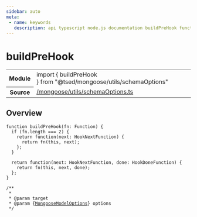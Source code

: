 ```yaml
---
sidebar: auto
meta:
 - name: keywords
   description: api typescript node.js documentation buildPreHook function
---
```

# buildPreHook <Badge text="Function" type="function"/>
<!-- Summary -->
<section class="symbol-info"><table class="is-full-width"><tbody><tr><th>Module</th><td><div class="lang-typescript"><span class="token keyword">import</span> { buildPreHook }&nbsp;<span class="token keyword">from</span>&nbsp;<span class="token string">"@tsed/mongoose/utils/schemaOptions"</span></div></td></tr><tr><th>Source</th><td><a href="https://github.com/Romakita/ts-express-decorators/blob/v4.30.1/src//mongoose/utils/schemaOptions.ts#L0-L0">/mongoose/utils/schemaOptions.ts</a></td></tr></tbody></table></section>

<!-- Overview -->
## Overview


<pre><code class="typescript-lang ">function <span class="token function">buildPreHook</span><span class="token punctuation">(</span>fn<span class="token punctuation">:</span> Function<span class="token punctuation">)</span> <span class="token punctuation">{</span>
  if <span class="token punctuation">(</span>fn.length === 2<span class="token punctuation">)</span> <span class="token punctuation">{</span>
    return <span class="token function">function</span><span class="token punctuation">(</span>next<span class="token punctuation">:</span> HookNextFunction<span class="token punctuation">)</span> <span class="token punctuation">{</span>
      return <span class="token function">fn</span><span class="token punctuation">(</span>this<span class="token punctuation">,</span> next<span class="token punctuation">)</span><span class="token punctuation">;</span>
    <span class="token punctuation">}</span><span class="token punctuation">;</span>
  <span class="token punctuation">}</span>

  return <span class="token function">function</span><span class="token punctuation">(</span>next<span class="token punctuation">:</span> HookNextFunction<span class="token punctuation">,</span> done<span class="token punctuation">:</span> HookDoneFunction<span class="token punctuation">)</span> <span class="token punctuation">{</span>
    return <span class="token function">fn</span><span class="token punctuation">(</span>this<span class="token punctuation">,</span> next<span class="token punctuation">,</span> done<span class="token punctuation">)</span><span class="token punctuation">;</span>
  <span class="token punctuation">}</span><span class="token punctuation">;</span>
<span class="token punctuation">}</span>

/**
 *
 * @param target
 * @param <span class="token punctuation">{</span><a href="/api/mongoose/interfaces/MongooseModelOptions.html"><span class="token">MongooseModelOptions</span></a><span class="token punctuation">}</span> options
 */</code></pre>